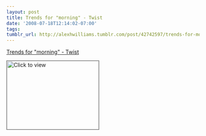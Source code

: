 ```yaml
---
layout: post
title: Trends for "morning" - Twist
date: '2008-07-18T12:14:02-07:00'
tags: 
tumblr_url: http://alexhwilliams.tumblr.com/post/42742597/trends-for-morning-twist
---
```

<a href="https://www.iterasi.net/OpenViewer.aspx?sqrlitid=8yzxjE_I6UKRjU59tyX9IA">Trends for "morning" - Twist</a><br/><p><a href="https://www.iterasi.net/OpenViewer.aspx?sqrlitid=8yzxjE_I6UKRjU59tyX9IA" target="_blank"> <img src="http://AssetHost01a.iterasi.net/ec2eb670e447/94d5ad32ba6b/ff6f9e86baa1/dc219b574840/4b5702b3-36fa-4eb5-8509-ea4f6d461049/thumbnail.jpg???20080718191732???NnsfY1DY8EBJ0sGX/bCCmt+48yfNd5VwQ5MwxnoH/cSygcH9dVSru+JBp9hTLKxuvC18BGIxicMYQ2NF7vkmPPytwHKBGa6U+7Fk4ljlW1jPGrV4ofo79lGof/FmkvGrSfzyYJM0KOQ6KC3ihByPovhvt4UteP2J9Mph0V8D//E=" width="240" height="180" style="border:solid 1px #666" alt="Click to view"/></a></p>
